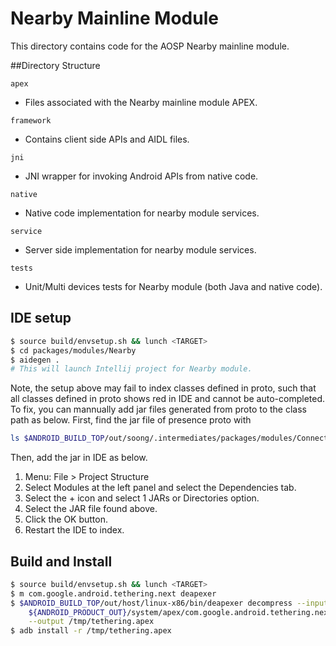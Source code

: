 # Nearby Mainline Module
This directory contains code for the AOSP Nearby mainline module.

##Directory Structure

`apex`
 - Files associated with the Nearby mainline module APEX.

`framework`
 - Contains client side APIs and AIDL files.

`jni`
 - JNI wrapper for invoking Android APIs from native code.

`native`
 - Native code implementation for nearby module services.

`service`
 - Server side implementation for nearby module services.

`tests`
 - Unit/Multi devices tests for Nearby module (both Java and native code).

## IDE setup

```sh
$ source build/envsetup.sh && lunch <TARGET>
$ cd packages/modules/Nearby
$ aidegen .
# This will launch Intellij project for Nearby module.
```
Note, the setup above may fail to index classes defined in proto, such
that all classes defined in proto shows red in IDE and cannot be auto-completed.
To fix, you can mannually add jar files generated from proto to the class path
as below.  First, find the jar file of presence proto with
```sh
ls $ANDROID_BUILD_TOP/out/soong/.intermediates/packages/modules/Connectivity/nearby/service/proto/presence-lite-protos/android_common/combined/presence-lite-protos.jar
```
Then, add the jar in IDE as below.
1. Menu: File > Project Structure
2. Select Modules at the left panel and select the Dependencies tab.
3. Select the + icon and select 1 JARs or Directories option.
4. Select the JAR file found above.
5. Click the OK button.
6. Restart the IDE to index.

## Build and Install

```sh
$ source build/envsetup.sh && lunch <TARGET>
$ m com.google.android.tethering.next deapexer
$ $ANDROID_BUILD_TOP/out/host/linux-x86/bin/deapexer decompress --input \
    ${ANDROID_PRODUCT_OUT}/system/apex/com.google.android.tethering.next.capex \
    --output /tmp/tethering.apex
$ adb install -r /tmp/tethering.apex
```

